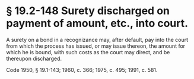 # § 19.2-148 Surety discharged on payment of amount, etc., into court.

<p>A surety on a bond in a recognizance may, after default, pay into the court from which the process has issued, or may issue thereon, the amount for which he is bound, with such costs as the court may direct, and be thereupon discharged.</p><p>Code 1950, § 19.1-143; 1960, c. 366; 1975, c. 495; 1991, c. 581.</p>